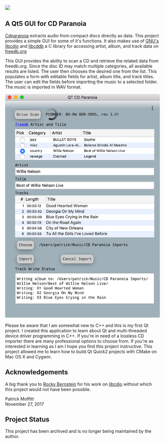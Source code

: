 <img src="images/if_cdaudio_unmount_18274.ico" height="128">

A Qt5 GUI for CD Paranoia
-------------------------  

[Cdparanoia](https://xiph.org/paranoia/) extracts audio from compact discs directly as data. This
project provides a simple GUI for some of it's functions. It also makes use of
[GNU's libcdio](https://www.gnu.org/software/libcdio/libcdio.html) and
[libcddb](http://libcddb.sourceforge.net/) a C library for accessing artist, album, and track data
on [freedb.org](http://www.freedb.org/)

This GUI provides the ability to scan a CD and retrieve the related data from freedb.org. Since 
the disc ID may match multiple categories, all available results are listed. The user then chooses 
the desired one from the list. This populates a form with editable fields for artist, album 
title, and track titles. The user can edit the fields before importing the music to a selected 
folder. The music is imported in WAV format.

![Add](images/screenshot.png)

Please be aware that I am somewhat new to C++ and this is my first Qt project. I
created this application to learn about Qt and multi-threaded device driver programming in C++.
If you're in need of a lossless CD importer there are many professional options to choose from.
If you're as interested in learning as I am I hope you find this project instructive. This 
project allowed me to learn how to build Qt Quick2 projects with CMake on Mac OS X and Cygwin.

Acknowledgements
----------------
A big thank you to [Rocky Bernstein](https://github.com/rocky) for his work on [libcdio](https://github.com/rocky/libcdio-paranoia) without 
which this project would not 
have been possible.


Patrick Moffitt <br>
November 27, 2017
  
Project Status
--------------
This project has been archived and is no longer being maintained by the author. 
